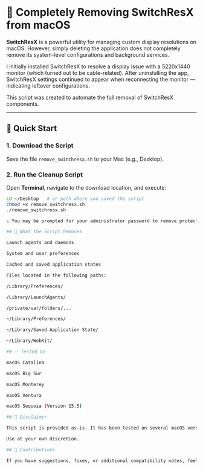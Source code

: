 # 🧹 Completely Removing SwitchResX from macOS

**SwitchResX** is a powerful utility for managing custom display resolutions on macOS. However, simply deleting the application does not completely remove its system-level configurations and background services.

I initially installed SwitchResX to resolve a display issue with a 5220x1440 monitor (which turned out to be cable-related). After uninstalling the app, SwitchResX settings continued to appear when reconnecting the monitor — indicating leftover configurations.

This script was created to automate the full removal of SwitchResX components.

---

## 🚀 Quick Start

### 1. Download the Script

Save the file `remove_switchresx.sh` to your Mac (e.g., Desktop).

### 2. Run the Cleanup Script

Open **Terminal**, navigate to the download location, and execute:

```bash
cd ~/Desktop   # or path where you saved the script
chmod +x remove_switchresx.sh
./remove_switchresx.sh

⚠️ You may be prompted for your administrator password to remove protected system files.

## 🧾 What the Script Removes

Launch agents and daemons

System and user preferences

Cached and saved application states

Files located in the following paths:

/Library/Preferences/

/Library/LaunchAgents/

/private/var/folders/...

~/Library/Preferences/

~/Library/Saved Application State/

~/Library/WebKit/

## ✅ Tested On

macOS Catalina

macOS Big Sur

macOS Monterey

macOS Ventura

macOS Sequoia (Version 15.5)

## 📌 Disclaimer

This script is provided as-is. It has been tested on several macOS versions, but future OS updates or changes to SwitchResX installation paths may require modifications.

Use at your own discretion.

## 🤝 Contributions

If you have suggestions, fixes, or additional compatibility notes, feel free to open a pull request or submit an issue.


